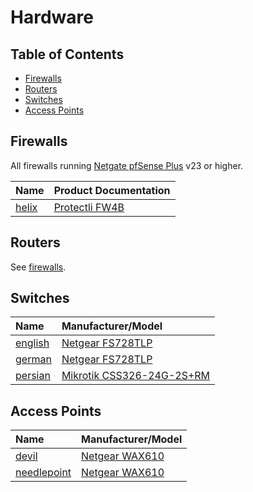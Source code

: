 # Hardware
## Table of Contents
* [Firewalls](#Firewalls)
* [Routers](#Routers)
* [Switches](#Switches)
* [Access Points](#Access-Points)

## Firewalls
All firewalls running [Netgate pfSense Plus](https://docs.netgate.com/pfsense/en/latest/index.html) v23 or higher.

| Name                                          | Product Documentation                                                                             |
| :-------------------------------------------- | :------------------------------------------------------------------------------------------------ |
| [helix](https://helix.garden.lan)             | [Protectli FW4B](https://protectli.com/wp-content/uploads/2023/03/FW4B-Datasheet-20230103.pdf)    |


## Routers
See [firewalls](#Firewalls).

## Switches
| Name                                          | Manufacturer/Model                                                                                |
| :-------------------------------------------- | :------------------------------------------------------------------------------------------------ |
| [english](https://english.garden.lan)         | [Netgear FS728TLP](https://www.netgear.com/support/product/fs728tlp)                              |
| [german](https://german.garden.lan)           | [Netgear FS728TLP](https://www.netgear.com/support/product/fs728tlp)                              |
| [persian](https://persian.garden.lan)         | [Mikrotik CSS326-24G-2S+RM](https://wiki.mikrotik.com/wiki/SwOS/CSS326)                           |

## Access Points
| Name                                          | Manufacturer/Model                                                                                |
| :-------------------------------------------- | :------------------------------------------------------------------------------------------------ |
| [devil](https://devil.garden.lan)             | [Netgear WAX610](https://www.downloads.netgear.com/files/GDC/WAX610/WAX610_WAX610Y_UM_EN.pdf)     |
| [needlepoint](https://needlepoint.garden.lan) | [Netgear WAX610](https://www.downloads.netgear.com/files/GDC/WAX610/WAX610_WAX610Y_UM_EN.pdf)     |
